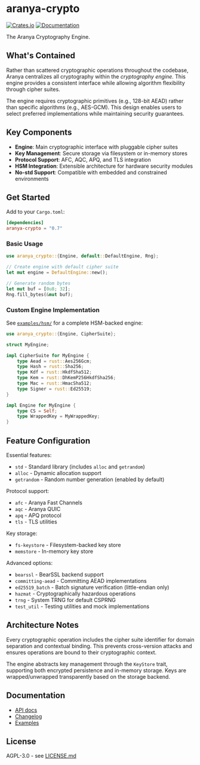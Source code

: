 # aranya-crypto

[![Crates.io](https://img.shields.io/crates/v/aranya-crypto.svg)](https://crates.io/crates/aranya-crypto)
[![Documentation](https://docs.rs/aranya-crypto/badge.svg)](https://docs.rs/aranya-crypto)

The Aranya Cryptography Engine.

## What's Contained

Rather than scattered cryptographic operations throughout the codebase,
Aranya centralizes all cryptography within the *cryptography engine*.
This engine provides a consistent interface while allowing algorithm
flexibility through cipher suites.

The engine requires cryptographic primitives (e.g., 128-bit AEAD) rather
than specific algorithms (e.g., AES-GCM). This design enables users to
select preferred implementations while maintaining security guarantees.

## Key Components

- **Engine**: Main cryptographic interface with pluggable cipher suites
- **Key Management**: Secure storage via filesystem or in-memory stores
- **Protocol Support**: AFC, AQC, APQ, and TLS integration
- **HSM Integration**: Extensible architecture for hardware security
  modules
- **No-std Support**: Compatible with embedded and constrained
  environments

## Get Started

Add to your `Cargo.toml`:

```toml
[dependencies]
aranya-crypto = "0.7"
```

### Basic Usage

```rust
use aranya_crypto::{Engine, default::DefaultEngine, Rng};

// Create engine with default cipher suite
let mut engine = DefaultEngine::new();

// Generate random bytes
let mut buf = [0u8; 32];
Rng.fill_bytes(&mut buf);
```

### Custom Engine Implementation

See [`examples/hsm/`](examples/hsm/) for a complete HSM-backed engine:

```rust
use aranya_crypto::{Engine, CipherSuite};

struct MyEngine;

impl CipherSuite for MyEngine {
    type Aead = rust::Aes256Gcm;
    type Hash = rust::Sha256;
    type Kdf = rust::HkdfSha512;
    type Kem = rust::DhKemP256HkdfSha256;
    type Mac = rust::HmacSha512;
    type Signer = rust::Ed25519;
}

impl Engine for MyEngine {
    type CS = Self;
    type WrappedKey = MyWrappedKey;
}
```

## Feature Configuration

Essential features:

- `std` - Standard library (includes `alloc` and `getrandom`)
- `alloc` - Dynamic allocation support
- `getrandom` - Random number generation (enabled by default)

Protocol support:

- `afc` - Aranya Fast Channels
- `aqc` - Aranya QUIC 
- `apq` - APQ protocol
- `tls` - TLS utilities

Key storage:

- `fs-keystore` - Filesystem-backed key store
- `memstore` - In-memory key store

Advanced options:

- `bearssl` - BearSSL backend support
- `committing-aead` - Committing AEAD implementations
- `ed25519_batch` - Batch signature verification (little-endian only)
- `hazmat` - Cryptographically hazardous operations
- `trng` - System TRNG for default CSPRNG
- `test_util` - Testing utilities and mock implementations

## Architecture Notes

Every cryptographic operation includes the cipher suite identifier for
domain separation and contextual binding. This prevents cross-version
attacks and ensures operations are bound to their cryptographic context.

The engine abstracts key management through the `KeyStore` trait,
supporting both encrypted persistence and in-memory storage. Keys are
wrapped/unwrapped transparently based on the storage backend.

## Documentation

- [API docs](https://docs.rs/aranya-crypto)
- [Changelog](CHANGELOG.md)
- [Examples](examples/)

## License

AGPL-3.0 - see [LICENSE.md](../../LICENSE.md)